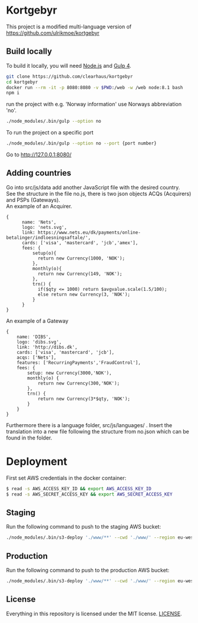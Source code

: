 # Kortgebyr
This project is a modified multi-language version of https://github.com/ulrikmoe/kortgebyr

## Build locally

To build it locally, you will need [Node.js](https://nodejs.org/en/) and [Gulp 4](http://gulpjs.com).

```bash
git clone https://github.com/clearhaus/kortgebyr
cd kortgebyr
docker run --rm -it -p 8080:8080 -v $PWD:/web -w /web node:8.1 bash
npm i
```


run the project with e.g. 'Norway information' use Norways abbreviation 'no'.
```bash
./node_modules/.bin/gulp --option no
```
To run the project on a specific port
```bash
./node_modules/.bin/gulp --option no --port {port number}
```
Go to http://127.0.0.1:8080/

## Adding countries

Go into src/js/data add another JavaScript file with the desired country.  
See the structure in the file no.js, there is two json objects ACQs (Acquirers) and PSPs (Gateways).  
An example of an Acquirer.  
```
{
      name: 'Nets',
      logo: 'nets.svg',
      link: https://www.nets.eu/dk/payments/online-betalinger/indloesningsaftale/',
      cards: ['visa', 'mastercard', 'jcb','amex'],
      fees: {
          setup(o){
            return new Currency(1000, 'NOK');
          },
          monthly(o){
            return new Currency(149, 'NOK');
          },
          trn() {
            if($qty <= 1000) return $avgvalue.scale(1.5/100);
            else return new Currency(3, 'NOK');
          }
      }
}
```    

An example of a Gateway
```
{
    name: 'DIBS',
    logo: 'dibs.svg',
    link: 'http://dibs.dk',
    cards: ['visa', 'mastercard', 'jcb'],
    acqs: ['Nets'],
    features: ['RecurringPayments','FraudControl'],
    fees: {
        setup: new Currency(3000,'NOK'),
        monthly(o) {
            return new Currency(300,'NOK');
        },
        trn() {
            return new Currency(3*$qty, 'NOK');
        }
    }
}
```

Furthermore there is a language folder, src/js/languages/ .
Insert the translation into a new file following the structure from no.json which can be found in the folder.

# Deployment

First set AWS credentials in the docker container:

```bash
$ read -s AWS_ACCESS_KEY_ID && export AWS_ACCESS_KEY_ID
$ read -s AWS_SECRET_ACCESS_KEY && export AWS_SECRET_ACCESS_KEY
```
## Staging
Run the following command to push to the staging AWS bucket:
```bash
./node_modules/.bin/s3-deploy './www/**' --cwd './www/' --region eu-west-1 --bucket {Bucket name} --gzip --etag
```

## Production
Run the following command to push to the production AWS bucket:
```bash
./node_modules/.bin/s3-deploy './www/**' --cwd './www/' --region eu-west-1 --bucket {Bucket name} --gzip --cache 86400 --etag
```

## License

Everything in this repository is licensed under the MIT license. [LICENSE](LICENSE).
